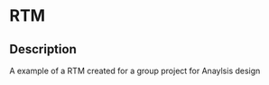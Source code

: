 <h1>RTM</h1>

<h2>Description</h2>
A example of a RTM created for a group project for Anaylsis design
<br />




<p align="center">
 <br/>
